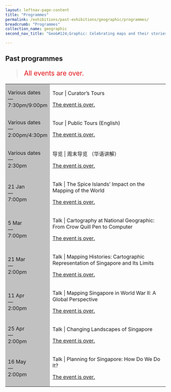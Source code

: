 ```yaml
---
layout: leftnav-page-content
title: "Programmes"
permalink: /exhibitions/past-exhibitions/geographic/programmes/
breadcrumb: "Programmes"
collection_name: geographic
second_nav_title: "Geo&#124;Graphic: Celebrating maps and their stories"

---
```


<!-- 

Colours
Upcoming: default colour
Past: #c1c1c1

-->

<section class="sgds-section__progs">

<div class="sgds-container__description">
    <div class="row">
        <div class="col is-10-mobile">

<h2>Past programmes</h2>

<blockquote style="color: #E21216; font-size: 150%;">All events are over.</blockquote>

<table class="table table-v">
    <tr>
        <td style="background-color: #c1c1c1;">Various dates<br>
            &mdash;<br>
            7:30pm/9:00pm</td>
        <td>
            <p>Tour &#124; Curator’s Tours</p>
            <p><a href="/programmes/geographic/curator-tours/">The event is over.</a></p>
        </td>
    </tr>    
    <tr>
        <td style="background-color: #c1c1c1;">Various dates<br>
            &mdash;<br>
            2:00pm/4:30pm</td>
        <td>
            <p>Tour &#124; Public Tours (English)</p>
            <p><a href="/programmes/geographic/public-tours/">The event is over.</a></p>
        </td>
    </tr>    
    <tr>
        <td style="background-color: #c1c1c1;">Various dates<br>
            &mdash;<br>
            2:30pm</td>
        <td>
            <p>导览 &#124; 周末导览 （华语讲解）</p>
            <p><a href="/programmes/geographic/public-tours/">The event is over.</a></p>
        </td>
    </tr>     
    <tr>
        <td style="background-color: #c1c1c1;">21 Jan<br>
            &mdash;<br>
            7:00pm</td>
        <td>
            <p>Talk &#124; The Spice Islands’ Impact on the Mapping of the World</p>
            <p><a href="/programmes/geographic/20150121-talk/">The event is over.</a></p>
        </td>
    </tr>      
    <tr>
        <td style="background-color: #c1c1c1;">5 Mar<br>
            &mdash;<br>
            7:00pm</td>
        <td>
            <p>Talk &#124; Cartography at National Geographic: From Crow Quill Pen to Computer</p>
            <p><a href="/programmes/geographic/20150305-talk/">The event is over.</a></p>
        </td>
    </tr>    
    <tr>
        <td style="background-color: #c1c1c1;">21 Mar<br>
            &mdash;<br>
            2:00pm</td>
        <td>
            <p>Talk &#124; Mapping Histories: Cartographic Representation of Singapore and Its Limits</p>
            <p><a href="/programmes/geographic/20150321-talk/">The event is over.</a></p>
        </td>
    </tr>     
    <tr>
        <td style="background-color: #c1c1c1;">11 Apr<br>
            &mdash;<br>
            2:00pm</td>
        <td>
            <p>Talk &#124; Mapping Singapore in World War II: A Global Perspective</p>
            <p><a href="/programmes/geographic/20150411-talk/">The event is over.</a></p>
        </td>
    </tr>     
    <tr>
        <td style="background-color: #c1c1c1;">25 Apr<br>
            &mdash;<br>
            2:00pm</td>
        <td>
            <p>Talk &#124; Changing Landscapes of Singapore</p>
            <p><a href="/programmes/geographic/20150425-talk/">The event is over.</a></p>
        </td>
    </tr>    
    <tr>
        <td style="background-color: #c1c1c1;">16 May<br>
            &mdash;<br>
            2:00pm</td>
        <td>
            <p>Talk &#124; Planning for Singapore: How Do We Do It?</p>
            <p><a href="/programmes/geographic/20150516-talk/">The event is over.</a></p>
        </td>
    </tr>    
</table>
        </div>
    </div>
</div>
</section>